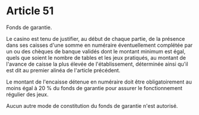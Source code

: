 # Article 51

Fonds de garantie.

Le casino est tenu de justifier, au début de chaque partie, de la présence dans ses caisses d'une somme en numéraire éventuellement complétée par un ou des chèques de banque validés dont le montant minimum est égal, quels que soient le nombre de tables et les jeux pratiqués, au montant de l'avance de caisse la plus élevée de l'établissement, déterminée ainsi qu'il est dit au premier alinéa de l'article précédent.

Le montant de l'encaisse détenue en numéraire doit être obligatoirement au moins égal à 20 % du fonds de garantie pour assurer le fonctionnement régulier des jeux.

Aucun autre mode de constitution du fonds de garantie n'est autorisé.
